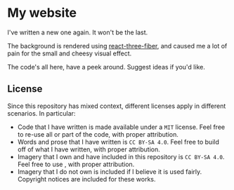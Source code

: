 # My website

I've written a new one again. It won't be the last.

The background is rendered using [react-three-fiber](https://github.com/pmndrs/react-three-fiber), and caused me a lot of pain for the small and cheesy visual effect.

The code's all here, have a peek around. Suggest ideas if you'd like.

## License

Since this repository has mixed context, different licenses apply in different scenarios. In particular:

- Code that I have written is made available under a `MIT` license. Feel free to re-use all or part of the code, with proper attribution.
- Words and prose that I have written is `CC BY-SA 4.0`. Feel free to build off of what I have written, with proper attribution.
- Imagery that I own and have included in this repository is `CC BY-SA 4.0`. Feel free to use , with proper attribution.
- Imagery that I do not own is included if I believe it is used fairly. Copyright notices are included for these works.
